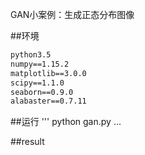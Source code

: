 GAN小案例：生成正态分布图像

##环境
```txt
python3.5
numpy==1.15.2
matplotlib==3.0.0
scipy==1.1.0
seaborn==0.9.0
alabaster==0.7.11
```
##运行
'''
python gan.py
...

##result

